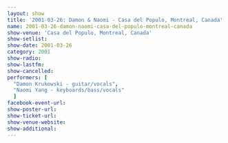 ```yaml
---
layout: show
title: '2001-03-26: Damon & Naomi - Casa del Populo, Montreal, Canada'
name: 2001-03-26-damon-naomi-casa-del-populo-montreal-canada
show-venue: 'Casa del Populo, Montreal, Canada'
show-setlist: 
show-date: 2001-03-26
category: 2001
show-radio: 
show-lastfm: 
show-cancelled: 
performers: [
  "Damon Krukowski - guitar/vocals",
  "Naomi Yang - keyboards/bass/vocals"
  ]
facebook-event-url: 
show-poster-url: 
show-ticket-url: 
show-venue-website: 
show-additional: 
---
```


